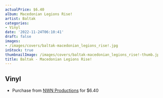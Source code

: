 ```yaml
---
actualPrice: $6.40
album: Macedonian Legions Rise!
artist: Baltak
categories:
- Vinyl
date: '2022-11-24T06:10:41'
draft: false
images:
- /images/covers/baltak-macedonian_legions_rise!.jpg
inStock: true
thumbnailImage: /images/covers/baltak-macedonian_legions_rise!-thumb.jpg
title: Baltak - Macedonian Legions Rise!
---
```


## Vinyl
* Purchase from [NWN Productions](http://shop.nwnprod.com/index.php?route=product/product&path=76&product_id=26253&sort=pd.name&order=ASC) for $6.40
